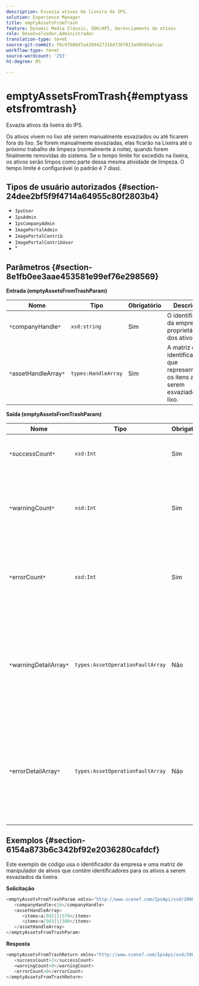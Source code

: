 ```yaml
---
description: Esvazia ativos da lixeira do IPS.
solution: Experience Manager
title: emptyAssetsFromTrash
feature: Dynamic Media Classic, SDK/API, Gerenciamento de ativos
role: Desenvolvedor,Administrador
translation-type: tm+mt
source-git-commit: f6c97606d7a4209427316d7367013ad9585a5cae
workflow-type: tm+mt
source-wordcount: '253'
ht-degree: 0%

---
```



# emptyAssetsFromTrash{#emptyassetsfromtrash}

Esvazia ativos da lixeira do IPS.

Os ativos vivem no lixo até serem manualmente esvaziados ou até ficarem fora do lixo. Se forem manualmente esvaziadas, elas ficarão na Lixeira até o próximo trabalho de limpeza (normalmente à noite), quando forem finalmente removidas do sistema. Se o tempo limite for excedido na lixeira, os ativos serão limpos como parte dessa mesma atividade de limpeza. O tempo limite é configurável (o padrão é 7 dias).

## Tipos de usuário autorizados {#section-24dee2bf5f9f4714a64955c80f2803b4}

* `IpsUser`
* `IpsAdmin`
* `IpsCompanyAdmin`
* `ImagePortalAdmin`
* `ImagePortalContrib`
* `ImagePortalContribUser`
* &quot;

## Parâmetros {#section-8e1fb0ee3aae453581e99ef76e298569}

**Entrada (emptyAssetsFromTrashParam)**

| Nome | Tipo | Obrigatório | Descrição |
|---|---|---|---|
| `*`companyHandle`*` | `xsd:string` | Sim | O identificador da empresa proprietária dos ativos. |
| `*`assetHandleArray`*` | `types:HandleArray` | Sim | A matriz de identificadores que representam os itens a serem esvaziados do lixo. |

**Saída (emptyAssetsFromTrashParam)**

| Nome | Tipo | Obrigatório | Descrição |
|---|---|---|---|
| `*`successCount`*` | `xsd:Int` | Sim | O número de ativos esvaziados com êxito da lixeira. |
| `*`warningCount`*` | `xsd:Int` | Sim | O número de avisos gerados quando a operação tentou esvaziar ativos da lixeira. |
| `*`errorCount`*` | `xsd:Int` | Sim | O número de erros gerados quando a operação tentou esvaziar ativos da lixeira. |
| `*`warningDetailArray`*` | `types:AssetOperationFaultArray` | Não | A matriz de detalhes associados aos ativos que geraram avisos quando a operação tentou esvaziá-los da lixeira. |
| `*`errorDetailArray`*` | `types:AssetOperationFaultArray` | Não | A matriz de detalhes associados aos ativos que geraram erros quando a operação tentou esvaziá-los da lixeira. |

## Exemplos {#section-6154a873b6c342bf92e2036280cafdcf}

Este exemplo de código usa o identificador da empresa e uma matriz de manipulador de ativos que contém identificadores para os ativos a serem esvaziados da lixeira.

**Solicitação**

```java
<emptyAssetsFromTrashParam xmlns="http://www.scene7.com/IpsApi/xsd/2008-01-15">
   <companyHandle>c|6</companyHandle>
   <assetHandleArray>
      <items>a|942|1|579</items>
      <items>a|943|1|580</items>
   </assetHandleArray>
</emptyAssetsFromTrashParam>
```

**Resposta**

```java
<emptyAssetsFromTrashReturn xmlns="http://www.scene7.com/IpsApi/xsd/2008-01-15">
   <successCount>2</successCount>
   <warningCount>0</warningCount>
   <errorCount>0</errorCount>
</emptyAssetsFromTrashReturn>
```

